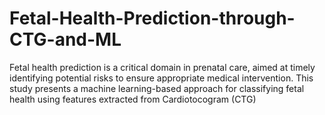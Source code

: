 # Fetal-Health-Prediction-through-CTG-and-ML
Fetal health prediction is a critical domain in prenatal care, aimed at timely identifying potential risks to ensure appropriate medical intervention. This study presents a machine learning-based approach for classifying fetal health using features extracted from Cardiotocogram (CTG)
